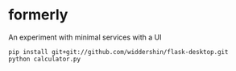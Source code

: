 # formerly
An experiment with minimal services with a UI

```
pip install git+git://github.com/widdershin/flask-desktop.git
python calculator.py
```
